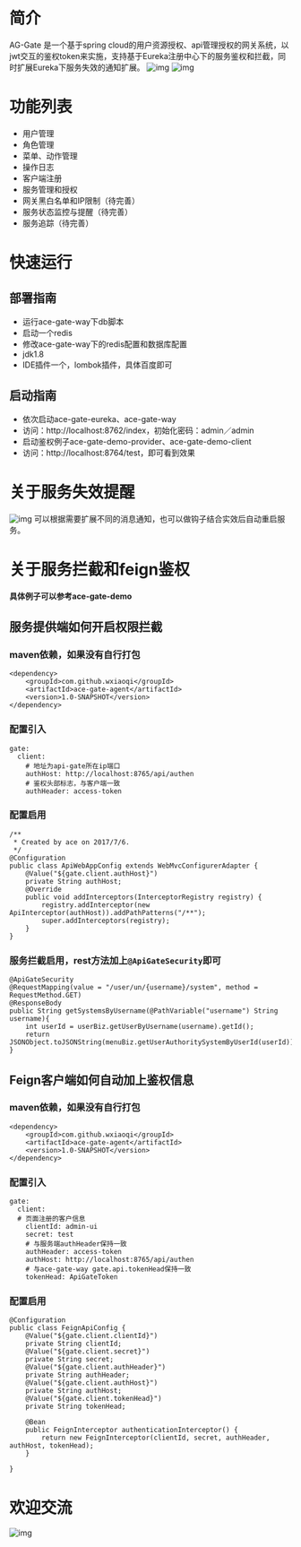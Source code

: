 # 简介
AG-Gate 是一个基于spring cloud的用户资源授权、api管理授权的网关系统，以jwt交互的鉴权token来实施，支持基于Eureka注册中心下的服务鉴权和拦截，同时扩展Eureka下服务失效的通知扩展。
![img](http://ofsc32t59.bkt.clouddn.com/17-07-09/1499585459528.jpg)
![img](http://ofsc32t59.bkt.clouddn.com/17-07-09/1499587875093.jpg)

# 功能列表
- 用户管理
- 角色管理
- 菜单、动作管理
- 操作日志
- 客户端注册
- 服务管理和授权
- 网关黑白名单和IP限制（待完善）
- 服务状态监控与提醒（待完善）
- 服务追踪（待完善）


# 快速运行
## 部署指南
- 运行ace-gate-way下db脚本
- 启动一个redis
- 修改ace-gate-way下的redis配置和数据库配置
- jdk1.8
- IDE插件一个，lombok插件，具体百度即可

## 启动指南
- 依次启动ace-gate-eureka、ace-gate-way
- 访问：http://localhost:8762/index，初始化密码：admin／admin
- 启动鉴权例子ace-gate-demo-provider、ace-gate-demo-client
- 访问：http://localhost:8764/test，即可看到效果

# 关于服务失效提醒
![img](http://ofsc32t59.bkt.clouddn.com/17-07-09/1499586948877.jpg)
可以根据需要扩展不同的消息通知，也可以做钩子结合实效后自动重启服务。

# 关于服务拦截和feign鉴权
**具体例子可以参考ace-gate-demo**
## 服务提供端如何开启权限拦截
### maven依赖，如果没有自行打包
```
<dependency>
    <groupId>com.github.wxiaoqi</groupId>
    <artifactId>ace-gate-agent</artifactId>
    <version>1.0-SNAPSHOT</version>
</dependency>
```
### 配置引入
```
gate:
  client:
    # 地址为api-gate所在ip端口
    authHost: http://localhost:8765/api/authen
    # 鉴权头部标志，与客户端一致
    authHeader: access-token
```
### 配置启用
```
/**
 * Created by ace on 2017/7/6.
 */
@Configuration
public class ApiWebAppConfig extends WebMvcConfigurerAdapter {
    @Value("${gate.client.authHost}")
    private String authHost;
    @Override
    public void addInterceptors(InterceptorRegistry registry) {
        registry.addInterceptor(new ApiInterceptor(authHost)).addPathPatterns("/**");
        super.addInterceptors(registry);
    }
}

```
### 服务拦截启用，rest方法加上`@ApiGateSecurity`即可
```
@ApiGateSecurity
@RequestMapping(value = "/user/un/{username}/system", method = RequestMethod.GET)
@ResponseBody
public String getSystemsByUsername(@PathVariable("username") String username){
    int userId = userBiz.getUserByUsername(username).getId();
    return JSONObject.toJSONString(menuBiz.getUserAuthoritySystemByUserId(userId));
}
```

## Feign客户端如何自动加上鉴权信息
### maven依赖，如果没有自行打包
```
<dependency>
    <groupId>com.github.wxiaoqi</groupId>
    <artifactId>ace-gate-agent</artifactId>
    <version>1.0-SNAPSHOT</version>
</dependency>
```

### 配置引入
```
gate:
  client:
  # 页面注册的客户信息
    clientId: admin-ui
    secret: test
    # 与服务端authHeader保持一致
    authHeader: access-token
    authHost: http://localhost:8765/api/authen
    # 与ace-gate-way gate.api.tokenHead保持一致
    tokenHead: ApiGateToken
```

### 配置启用
```
@Configuration
public class FeignApiConfig {
    @Value("${gate.client.clientId}")
    private String clientId;
    @Value("${gate.client.secret}")
    private String secret;
    @Value("${gate.client.authHeader}")
    private String authHeader;
    @Value("${gate.client.authHost}")
    private String authHost;
    @Value("${gate.client.tokenHead}")
    private String tokenHead;

    @Bean
    public FeignInterceptor authenticationInterceptor() {
        return new FeignInterceptor(clientId, secret, authHeader, authHost, tokenHead);
    }

}
```

# 欢迎交流
![img](http://ofsc32t59.bkt.clouddn.com/17-06-16/1497595760484.jpg)


